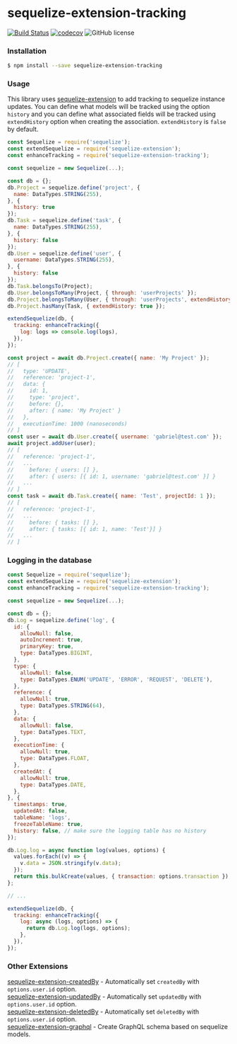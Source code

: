 # sequelize-extension-tracking

[![Build Status](https://travis-ci.org/gcmarques/sequelize-extension-tracking.svg?branch=master)](https://travis-ci.org/gcmarques/sequelize-extension-tracking)
[![codecov](https://codecov.io/gh/gcmarques/sequelize-extension-tracking/branch/master/graph/badge.svg)](https://codecov.io/gh/gcmarques/sequelize-extension-tracking)
![GitHub license](https://img.shields.io/github/license/gcmarques/sequelize-extension-tracking.svg)

### Installation
```bash
$ npm install --save sequelize-extension-tracking
```

### Usage

This library uses [sequelize-extension](https://www.npmjs.com/package/sequelize-extension) to add tracking to sequelize instance updates. You can define what models will be tracked using the option `history` and you can define what associated fields will be tracked using `extendHistory` option when creating the association. `extendHistory` is `false` by default.
```javascript
const Sequelize = require('sequelize');
const extendSequelize = require('sequelize-extension');
const enhanceTracking = require('sequelize-extension-tracking');

const sequelize = new Sequelize(...);

const db = {};
db.Project = sequelize.define('project', {
  name: DataTypes.STRING(255),
}, { 
  history: true 
});
db.Task = sequelize.define('task', {
  name: DataTypes.STRING(255),
}, { 
  history: false 
});
db.User = sequelize.define('user', {
  username: DataTypes.STRING(255),
}, { 
  history: false 
});
db.Task.belongsTo(Project);
db.User.belongsToMany(Project, { through: 'userProjects' });
db.Project.belongsToMany(User, { through: 'userProjects', extendHistory: true });
db.Project.hasMany(Task, { extendHistory: true });

extendSequelize(db, {
  tracking: enhanceTracking({
    log: logs => console.log(logs),
  }),
});

const project = await db.Project.create({ name: 'My Project' });
// [
//   type: 'UPDATE',
//   reference: 'project-1',
//   data: {
//     id: 1,
//     type: 'project',
//     before: {},
//     after: { name: 'My Project' }
//   },
//   executionTime: 1000 (nanoseconds)
// ]
const user = await db.User.create({ username: 'gabriel@test.com' });
await project.addUser(user);
// [
//   reference: 'project-1',
//   ...
//     before: { users: [] },
//     after: { users: [{ id: 1, username: 'gabriel@test.com' }] }
//   ...
// ]
const task = await db.Task.create({ name: 'Test', projectId: 1 });
// [
//   reference: 'project-1',
//   ...
//     before: { tasks: [] },
//     after: { tasks: [{ id: 1, name: 'Test'}] }
//   ...
// ]
```

### Logging in the database
```javascript
const Sequelize = require('sequelize');
const extendSequelize = require('sequelize-extension');
const enhanceTracking = require('sequelize-extension-tracking');

const sequelize = new Sequelize(...);

const db = {};
db.Log = sequelize.define('log', {
  id: {
    allowNull: false,
    autoIncrement: true,
    primaryKey: true,
    type: DataTypes.BIGINT,
  },
  type: {
    allowNull: false,
    type: DataTypes.ENUM('UPDATE', 'ERROR', 'REQUEST', 'DELETE'),
  },
  reference: {
    allowNull: true,
    type: DataTypes.STRING(64),
  },
  data: {
    allowNull: false,
    type: DataTypes.TEXT,
  },
  executionTime: {
    allowNull: true,
    type: DataTypes.FLOAT,
  },
  createdAt: {
    allowNull: true,
    type: DataTypes.DATE,
  },
}, {
  timestamps: true,
  updatedAt: false,
  tableName: 'logs',
  freezeTableName: true,
  history: false, // make sure the logging table has no history
});

db.Log.log = async function log(values, options) {
  values.forEach((v) => {
    v.data = JSON.stringify(v.data);
  });
  return this.bulkCreate(values, { transaction: options.transaction });
};

// ...

extendSequelize(db, {
  tracking: enhanceTracking({
    log: async (logs, options) => {
      return db.Log.log(logs, options);
    },
  }),
});
```


### Other Extensions
[sequelize-extension-createdBy](https://www.npmjs.com/package/sequelize-extension-createdBy) - Automatically set `createdBy` with `options.user.id` option.\
[sequelize-extension-updatedBy](https://www.npmjs.com/package/sequelize-extension-updatedBy) - Automatically set `updatedBy` with `options.user.id` option.\
[sequelize-extension-deletedBy](https://www.npmjs.com/package/sequelize-extension-deletedBy) - Automatically set `deletedBy` with `options.user.id` option.\
[sequelize-extension-graphql](https://www.npmjs.com/package/sequelize-extension-graphql) - Create GraphQL schema based on sequelize models.

